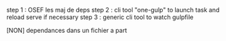 step 1 : OSEF les maj de deps
step 2 : cli tool "one-gulp" to launch task and reload serve if necessary
step 3 : generic cli tool to watch gulpfile

[NON] dependances dans un fichier a part
